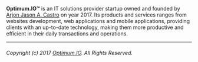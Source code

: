 __Optimum.IO™__ is an IT solutions provider startup owned and founded by [Arjon Jason A. Castro](https://github.com/ajcastro) on year 2017.
Its products and services ranges from websites development, web applications and mobile applications, providing clients
with an up-to-date technology, making them more productive and efficient in their daily transactions and operations.

___
###### Copyright (c) 2017 [Optimum.IO](https://ajcastro.github.io/Optimum.IO). All Rights Reserved.
